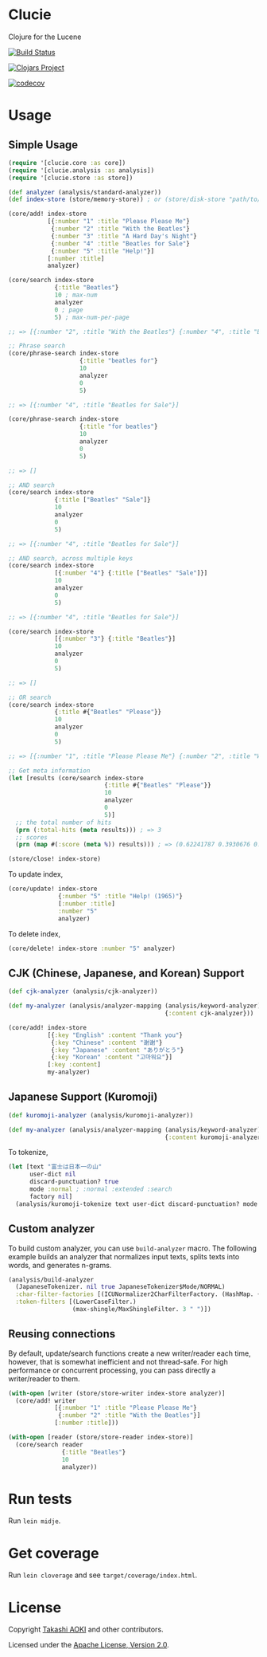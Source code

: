 # Clucie

Clojure for the Lucene

[![Build Status](https://travis-ci.org/federkasten/clucie.svg)](https://travis-ci.org/federkasten/clucie)

[![Clojars Project](https://img.shields.io/clojars/v/clucie.svg)](https://clojars.org/clucie)

[![codecov](https://codecov.io/gh/federkasten/clucie/branch/master/graph/badge.svg)](https://codecov.io/gh/federkasten/clucie)

# Usage

## Simple Usage

```clojure
(require '[clucie.core :as core])
(require '[clucie.analysis :as analysis])
(require '[clucie.store :as store])

(def analyzer (analysis/standard-analyzer))
(def index-store (store/memory-store)) ; or (store/disk-store "path/to/store")

(core/add! index-store
           [{:number "1" :title "Please Please Me"}
            {:number "2" :title "With the Beatles"}
            {:number "3" :title "A Hard Day's Night"}
            {:number "4" :title "Beatles for Sale"}
            {:number "5" :title "Help!"}]
           [:number :title]
           analyzer)

(core/search index-store
             {:title "Beatles"}
             10 ; max-num
             analyzer
             0 ; page
             5) ; max-num-per-page

;; => [{:number "2", :title "With the Beatles"} {:number "4", :title "Beatles for Sale"}]

;; Phrase search
(core/phrase-search index-store
                    {:title "beatles for"}
                    10
                    analyzer
                    0
                    5)

;; => [{:number "4", :title "Beatles for Sale"}]

(core/phrase-search index-store
                    {:title "for beatles"}
                    10
                    analyzer
                    0
                    5)

;; => []

;; AND search
(core/search index-store
             {:title ["Beatles" "Sale"]}
             10
             analyzer
             0
             5)

;; => [{:number "4", :title "Beatles for Sale"}]

;; AND search, across multiple keys
(core/search index-store
             [{:number "4"} {:title ["Beatles" "Sale"]}]
             10
             analyzer
             0
             5)

;; => [{:number "4", :title "Beatles for Sale"}]

(core/search index-store
             [{:number "3"} {:title "Beatles"}]
             10
             analyzer
             0
             5)

;; => []

;; OR search
(core/search index-store
             {:title #{"Beatles" "Please"}}
             10
             analyzer
             0
             5)

;; => [{:number "1", :title "Please Please Me"} {:number "2", :title "With the Beatles"} {:number "4", :title "Beatles for Sale"}]

;; Get meta information
(let [results (core/search index-store
                           {:title #{"Beatles" "Please"}}
                           10
                           analyzer
                           0
                           5)]
  ;; the total number of hits
  (prn (:total-hits (meta results))) ; => 3
  ;; scores
  (prn (map #(:score (meta %)) results))) ; => (0.62241787 0.3930676 0.3930676)

(store/close! index-store)
```

To update index,

```clojure
(core/update! index-store
              {:number "5" :title "Help! (1965)"}
              [:number :title]
              :number "5"
              analyzer)
```

To delete index,

```clojure
(core/delete! index-store :number "5" analyzer)
```

## CJK (Chinese, Japanese, and Korean) Support

```clojure
(def cjk-analyzer (analysis/cjk-analyzer))

(def my-analyzer (analysis/analyzer-mapping (analysis/keyword-analyzer)
                                            {:content cjk-analyzer}))

(core/add! index-store
           [{:key "English" :content "Thank you"}
            {:key "Chinese" :content "谢谢"}
            {:key "Japanese" :content "ありがとう"}
            {:key "Korean" :content "고마워요"}]
           [:key :content]
           my-analyzer)
```

## Japanese Support (Kuromoji)

```clojure
(def kuromoji-analyzer (analysis/kuromoji-analyzer))

(def my-analyzer (analysis/analyzer-mapping (analysis/keyword-analyzer)
                                            {:content kuromoji-analyzer}))
```

To tokenize,

```clojure
(let [text "富士は日本一の山"
      user-dict nil
      discard-punctuation? true
      mode :normal ; :normal :extended :search
      factory nil]
  (analysis/kuromoji-tokenize text user-dict discard-punctuation? mode factory)) ; => ("富士" "は" "日本一" "の" "山")
```

## Custom analyzer

To build custom analyzer, you can use `build-analyzer` macro.
The following example builds an analyzer that normalizes input texts, splits texts into words, and generates n-grams.

```clojure
(analysis/build-analyzer
  (JapaneseTokenizer. nil true JapaneseTokenizer$Mode/NORMAL)
  :char-filter-factories [(ICUNormalizer2CharFilterFactory. (HashMap. {"name" "nfkc", "mode" "compose"}))]
  :token-filters [(LowerCaseFilter.)
                  (max-shingle/MaxShingleFilter. 3 " ")])
```

## Reusing connections

By default, update/search functions create a new writer/reader each time,
however, that is somewhat inefficient and not thread-safe. For high performance
or concurrent processing, you can pass directly a writer/reader to them.

```clojure
(with-open [writer (store/store-writer index-store analyzer)]
  (core/add! writer
             [{:number "1" :title "Please Please Me"}
              {:number "2" :title "With the Beatles"}]
             [:number :title]))

(with-open [reader (store/store-reader index-store)]
  (core/search reader
               {:title "Beatles"}
               10
               analyzer))
```

# Run tests

Run `lein midje`.

# Get coverage

Run `lein cloverage` and see `target/coverage/index.html`.

# License

Copyright [Takashi AOKI][tak.sh] and other contributors.

Licensed under the [Apache License, Version 2.0][apache-license-2.0].

[tak.sh]: http://tak.sh
[apache-license-2.0]: http://www.apache.org/licenses/LICENSE-2.0.html

